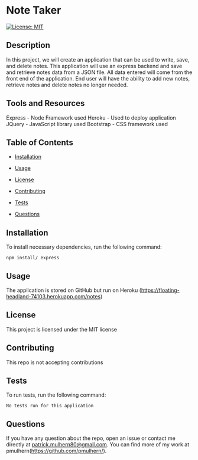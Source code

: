 # Note Taker

[![License: MIT](https://img.shields.io/badge/License-MIT-yellow.svg)](https://opensource.org/licenses/MIT)

## Description

In this project, we will create an application that can be used to write, save, and delete notes. This application will use an express backend and save and retrieve notes data from a JSON file.  All data entered will come from the front end of the application.  End user will have the ability to add new notes, retrieve notes and delete notes no longer needed.

## Tools and Resources

Express - Node Framework used
Heroku - Used to deploy application
JQuery - JavaScript library used
Bootstrap - CSS framework used

## Table of Contents

* [Installation](#installation)

* [Usage](#usage)

* [License](#license)

* [Contributing](#contributing)

* [Tests](#tests)

* [Questions](#questions)

## Installation

To install necessary dependencies, run the following command:

```
npm install/ express
```

## Usage

The application is stored on GitHub but run on Heroku (https://floating-headland-74103.herokuapp.com/notes)

## License

This project is licensed under the MIT license

## Contributing

This repo is not accepting contributions

## Tests

To run tests, run the following command:

```
No tests run for this application
```

## Questions

If you have any question about the repo, open an issue or contact me directly at patrick.mulhern80@gmail.com. You can find more of my work at pmulhern(https://github.com/pmulhern/).